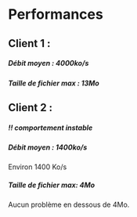 # Performances

## Client 1 : 

##### Débit moyen : 4000ko/s


##### Taille de fichier max : 13Mo

## Client 2 : 
##### !! comportement instable

##### Débit moyen : 1400ko/s
Environ 1400 Ko/s
##### Taille de fichier max: 4Mo
Aucun problème en dessous de 4Mo. 

